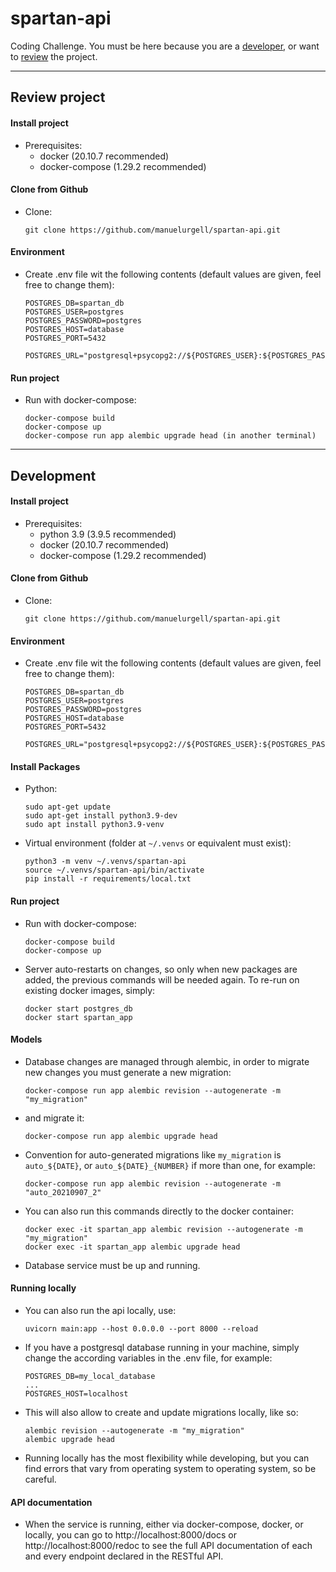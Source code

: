 # spartan-api
Coding Challenge. You must be here because you are a [developer](#development), or want to [review](#review-project) the project.
***
## Review project

#### Install project
- Prerequisites:
  - docker (20.10.7 recommended)
  - docker-compose (1.29.2 recommended)

#### Clone from Github
- Clone:
  ```
  git clone https://github.com/manuelurgell/spartan-api.git
  ```

#### Environment
- Create .env file wit the following contents (default values are given, feel free to change them):
  ```
  POSTGRES_DB=spartan_db
  POSTGRES_USER=postgres
  POSTGRES_PASSWORD=postgres
  POSTGRES_HOST=database
  POSTGRES_PORT=5432

  POSTGRES_URL="postgresql+psycopg2://${POSTGRES_USER}:${POSTGRES_PASSWORD}@${POSTGRES_HOST}:${POSTGRES_PORT}/${POSTGRES_DB}"
  ```

#### Run project
- Run with docker-compose:
  ```
  docker-compose build
  docker-compose up
  docker-compose run app alembic upgrade head (in another terminal)
  ```
***
## Development

#### Install project
- Prerequisites:
  - python 3.9 (3.9.5 recommended)
  - docker (20.10.7 recommended)
  - docker-compose (1.29.2 recommended)

#### Clone from Github
- Clone:
  ```
  git clone https://github.com/manuelurgell/spartan-api.git
  ```

#### Environment
- Create .env file wit the following contents (default values are given, feel free to change them):
  ```
  POSTGRES_DB=spartan_db
  POSTGRES_USER=postgres
  POSTGRES_PASSWORD=postgres
  POSTGRES_HOST=database
  POSTGRES_PORT=5432

  POSTGRES_URL="postgresql+psycopg2://${POSTGRES_USER}:${POSTGRES_PASSWORD}@${POSTGRES_HOST}:${POSTGRES_PORT}/${POSTGRES_DB}"
  ```

#### Install Packages
- Python:
  ```
  sudo apt-get update
  sudo apt-get install python3.9-dev
  sudo apt install python3.9-venv
  ```
- Virtual environment (folder at `~/.venvs` or equivalent must exist):
  ```
  python3 -m venv ~/.venvs/spartan-api
  source ~/.venvs/spartan-api/bin/activate
  pip install -r requirements/local.txt
  ```

#### Run project
- Run with docker-compose:
  ```
  docker-compose build
  docker-compose up
  ```
- Server auto-restarts on changes, so only when new packages are added, the previous commands will be needed again. To re-run on existing docker images, simply:
  ```
  docker start postgres_db
  docker start spartan_app
  ```

#### Models
- Database changes are managed through alembic, in order to migrate new changes you must generate a new migration:
  ```
  docker-compose run app alembic revision --autogenerate -m "my_migration"
  ```
- and migrate it:
  ```
  docker-compose run app alembic upgrade head
  ```
- Convention for auto-generated migrations like `my_migration` is `auto_${DATE}`, or `auto_${DATE}_{NUMBER}` if more than one, for example:
  ```
  docker-compose run app alembic revision --autogenerate -m "auto_20210907_2"
  ```
- You can also run this commands directly to the docker container:
  ```
  docker exec -it spartan_app alembic revision --autogenerate -m "my_migration"
  docker exec -it spartan_app alembic upgrade head
  ```

- Database service must be up and running.

#### Running locally
- You can also run the api locally, use:
  ```
  uvicorn main:app --host 0.0.0.0 --port 8000 --reload
  ```
- If you have a postgresql database running in your machine, simply change the according variables in the .env file, for example:
  ```
  POSTGRES_DB=my_local_database
  ...
  POSTGRES_HOST=localhost
  ```
- This will also allow to create and update migrations locally, like so:
  ```
  alembic revision --autogenerate -m "my_migration"
  alembic upgrade head
  ```
- Running locally has the most flexibility while developing, but you can find errors that vary from operating system to operating system, so be careful.

#### API documentation
- When the service is running, either via docker-compose, docker, or locally, you can go to http://localhost:8000/docs or http://localhost:8000/redoc to see the full API documentation of each and every endpoint declared in the RESTful API.